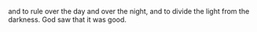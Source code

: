 and to rule over the day and over the night, and to divide the light from the darkness. God saw that it was good.